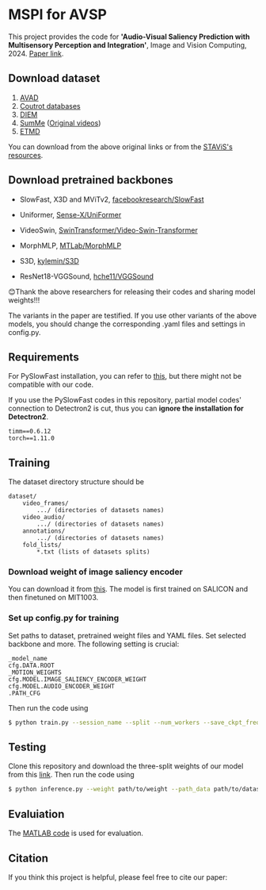 # MSPI for AVSP
This project provides the code for **'Audio-Visual Saliency Prediction with Multisensory Perception and Integration'**, Image and Vision Computing, 2024. [Paper link]().

## Download dataset
1. [AVAD](https://sites.google.com/site/minxiongkuo/home)
2. [Coutrot databases](http://antoinecoutrot.magix.net/public/databases.html)
3. [DIEM](https://thediemproject.wordpress.com/videos-and%c2%a0data/)
4. [SumMe](http://cvsp.cs.ntua.gr/research/aveyetracking/) ([Original videos](https://gyglim.github.io/me/vsum/index.html#benchmark))
5. [ETMD](http://cvsp.cs.ntua.gr/research/aveyetracking/)

You can download from the above original links or from the [STAViS's resources](http://cvsp.cs.ntua.gr/research/stavis/).

## Download pretrained backbones
* SlowFast, X3D and MViTv2, [facebookresearch/SlowFast](https://github.com/facebookresearch/SlowFast/blob/main/MODEL_ZOO.md)
* Uniformer, [Sense-X/UniFormer](https://github.com/Sense-X/UniFormer/tree/main/video_classification)

* VideoSwin, [SwinTransformer/Video-Swin-Transformer](https://github.com/SwinTransformer/Video-Swin-Transformer)

* MorphMLP, [MTLab/MorphMLP](https://github.com/MTLab/MorphMLP)

* S3D, [kylemin/S3D](https://github.com/kylemin/S3D)

* ResNet18-VGGSound, [hche11/VGGSound](https://github.com/hche11/VGGSound)

😊Thank the above researchers for releasing their codes and sharing model weights!!!

The variants in the paper are testified. If you use other variants of the above models, you should change the corresponding .yaml files and settings in config.py.

## Requirements
For PySlowFast installation, you can refer to [this](https://github.com/facebookresearch/SlowFast/blob/main/INSTALL.md), but there might not be compatible with our code. 

If you use the PySlowFast codes in this repository, partial model codes' connection to Detectron2 is cut, thus you can **ignore the installation for Detectron2**.
```
timm==0.6.12
torch==1.11.0
```

## Training

The dataset directory structure should be 
```misc
dataset/
    video_frames/ 
        .../ (directories of datasets names) 
    video_audio/ 
        .../ (directories of datasets names)
    annotations/ 
        .../ (directories of datasets names) 
    fold_lists/
        *.txt (lists of datasets splits)
```
### Download weight of image saliency encoder
You can download it from [this](https://github.com/oraclefina/MSPI/releases/tag/v1.0.0). The model is first trained on SALICON and then finetuned on MIT1003.
### Set up config.py for training
Set paths to dataset, pretrained weight files and YAML files.
Set selected backbone and more.
The following setting is crucial:
```
_model_name
cfg.DATA.ROOT
_MOTION_WEIGHTS
cfg.MODEL.IMAGE_SALIENCY_ENCODER_WEIGHT
cfg.MODEL.AUDIO_ENCODER_WEIGHT 
.PATH_CFG
```

Then run the code using
```bash
$ python train.py --session_name --split --num_workers --save_ckpt_freq
```

## Testing
Clone this repository and download the three-split weights of our model from this [link](https://github.com/oraclefina/MSPI/releases/tag/v1.0.0). 
Then run the code using 
```bash
$ python inference.py --weight path/to/weight --path_data path/to/dataset --split split/of/dataset 
```

## Evaluiation
The [MATLAB code](https://github.com/cvzoya/saliency/tree/master/code_forMetrics) is used for evaluation.

## Citation
If you think this project is helpful, please feel free to cite our paper:
```

```
        
